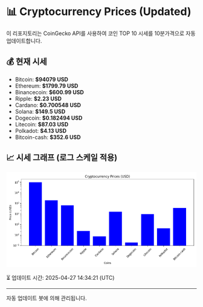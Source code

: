 
# 📊 Cryptocurrency Prices (Updated)

이 리포지토리는 CoinGecko API를 사용하여 코인 TOP 10 시세를 10분가격으로 자동 업데이트합니다.

## 💰 현재 시세
- Bitcoin: **$94079 USD**
- Ethereum: **$1799.79 USD**
- Binancecoin: **$600.99 USD**
- Ripple: **$2.23 USD**
- Cardano: **$0.700548 USD**
- Solana: **$149.5 USD**
- Dogecoin: **$0.182494 USD**
- Litecoin: **$87.03 USD**
- Polkadot: **$4.13 USD**
- Bitcoin-cash: **$352.6 USD**

## 📈 시세 그래프 (로그 스케일 적용)
![Crypto Prices](crypto_prices.png)

⏳ 업데이트 시간: 2025-04-27 14:34:21 (UTC)

---
자동 업데이트 봇에 의해 관리됩니다.
